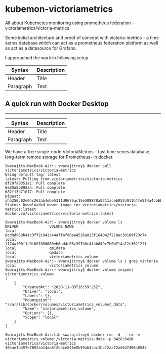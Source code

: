 # kubemon-victoriametrics
All about Kubernetes monitoring using prometheus federation - victoriametrics/victoria-metrics

Some initial architecture and proof of concept with victoria-metrics - a time series database which can act as a prometheus federation platform as well as act as a datasource for Grafana.

I approached the work in following setup

| Syntax | Description |
| ----------- | ----------- |
| Header | Title |
| Paragraph | Text |


## A quick run with Docker Desktop 
---

| Syntax | Description |
| ----------- | ----------- |
| Header | Title |
| Paragraph | Text |


We have a free single-node VictoriaMetrics - fast time series database, long-term remote storage for Prometheus- in docker. 

```
Swarajits-MacBook-Air:~ swarajitroy$ docker pull victoriametrics/victoria-metrics
Using default tag: latest
latest: Pulling from victoriametrics/victoria-metrics
df20fa9351a1: Pull complete
6e80a8b898a4: Pull complete
687f13b71017: Pull complete
Digest: sha256:02e04c263ab4ebe5311d9675ac15e588878a0211aceb052d911b4fe5f4a4cb6b
Status: Downloaded newer image for victoriametrics/victoria-metrics:latest
docker.io/victoriametrics/victoria-metrics:latest
```

```
Swarajits-MacBook-Air:~ swarajitroy$ docker volume ls
DRIVER              VOLUME NAME
local               0cd8d968b41c3ff2c841c44affafd0ea4526a013f164042f210ac30169f73c74
local               1174af00f1c9f001080080eb6ad4c05c397b8c4fbb849c7b0b7f4a12c36212ff
local               qm1data
local               qmdata
local               victoriametrics_volume
Swarajits-MacBook-Air:~ swarajitroy$ docker volume ls | grep victoria
local               victoriametrics_volume
Swarajits-MacBook-Air:~ swarajitroy$ docker volume inspect victoriametrics_volume
[
    {
        "CreatedAt": "2020-11-03T16:59:25Z",
        "Driver": "local",
        "Labels": {},
        "Mountpoint": "/var/lib/docker/volumes/victoriametrics_volume/_data",
        "Name": "victoriametrics_volume",
        "Options": {},
        "Scope": "local"
    }
]
```

```
Swarajits-MacBook-Air:lib swarajitroy$ docker run -d  --rm -v victoriametrics_volume:/victoria-metrics-data -p 8428:8428 victoriametrics/victoria-metrics
30eae1b457e7892ea14aa6f2cdce846e8b59ab3cec1bcf2aa22ad6d7496a6544

```
